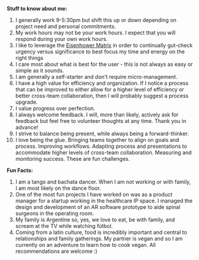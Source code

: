 **Stuff to know about me:**
 
   1. I generally work 9-5:30pm but shift this up or down depending on project need and personal commitments.
   2. My work hours may not be your work hours. I expect that you will respond during your own work hours. 
   3. I like to leverage the [Eisenhower Matrix](https://www.eisenhower.me/eisenhower-matrix/) in order to continually gut-check urgency versus significance to best focus my time and energy on the right things
   4. I care most about what is best for the user - this is not always as easy or simple as it sounds.  
   5. I am generally a self-starter and don't require micro-management.  
   6. I have a high value for efficiency and organization. If I notice a process that can be improved to either allow for a higher level of efficiency or better cross-team collaboration, then I will probably suggest a process upgrade. 
   7. I value progress over perfection. 
   8. I always welcome feedback. I will, more than likely, actively ask for feedback but feel free to volunteer thoughts at any time. Thank you in advance!
   9. I strive to balance being present, while always being a forward-thinker. 
   10. I love being the glue. Bringing teams together to align on goals and process. Improving workflows. Adapting process and presentations to accommodate higher levels of cross-team collaboration. Measuring and monitoring success. These are fun challenges. 
   

**Fun Facts:**   
   1. I am a tango and bachata dancer. When I am not working or with family, I am most likely on the dance floor. 
   2. One of the most fun projects I have worked on was as a product manager for a startup working in the healthcare IP space. I managed the design and development of an AR software prototype to aide spinal surgeons in the operating room. 
   3. My family is Argentine so, yes, we love to eat, be with family, and scream at the TV while watching fútbol. 
   4. Coming from a latin culture, food is incredibly important and central to relationships and family gatherings. My partner is vegan and so I am currently on an adventure to learn how to cook vegan. All recommendations are welcome :) 
